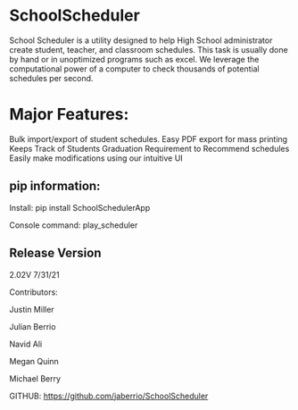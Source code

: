 # SchoolScheduler

School Scheduler is a utility designed to help High School administrator create student, teacher, and classroom schedules. This task is usually done by hand or in unoptimized programs such as excel. We leverage the computational power of a computer to check thousands of potential schedules per second.   

<h1>Major Features:</h1>

Bulk import/export of student schedules.
Easy PDF export for mass printing
Keeps Track of Students Graduation Requirement to Recommend schedules
Easily make modifications using our intuitive UI

<h2>pip information:</h2>

Install: pip install SchoolSchedulerApp

Console command: play_scheduler

<h2>Release Version</h2>

2.02V
7/31/21

Contributors:

Justin Miller

Julian Berrio

Navid Ali

Megan Quinn

Michael Berry


GITHUB: https://github.com/jaberrio/SchoolScheduler


